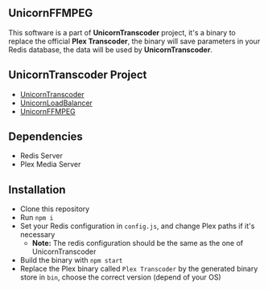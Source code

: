 ## UnicornFFMPEG

This software is a part of __UnicornTranscoder__ project, it's a binary to replace the official __Plex Transcoder__, the binary will save parameters in your Redis database, the data will be used by __UnicornTranscoder__.

## UnicornTranscoder Project

* [UnicornTranscoder](https://github.com/UnicornTranscoder/UnicornTranscoder)
* [UnicornLoadBalancer](https://github.com/UnicornTranscoder/UnicornLoadBalancer)
* [UnicornFFMPEG](https://github.com/UnicornTranscoder/UnicornFFMPEG)

## Dependencies
* Redis Server
* Plex Media Server

## Installation
* Clone this repository
* Run `npm i`
* Set your Redis configuration in `config.js`, and change Plex paths if it's necessary
  * __Note:__ The redis configuration should be the same as the one of UnicornTranscoder
* Build the binary with `npm start`
* Replace the Plex binary called `Plex Transcoder` by the generated binary store in `bin`, choose the correct version (depend of your OS)
